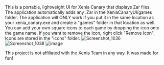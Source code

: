 This is a portable, lightweight UI for Xenia Canary that displays Zar files. The application automatically adds any .Zar in the XeniaCanaryUI/games folder.
The application will ONLY work if you put it in the same location as your xenia_canary.exe and create a "games" folder in that location as well. 
You can add your own square icons to each game by dropping the icon onto the game name. If you want to remove the icon, right click "Remove Icon". Icons are stored in the "icons" folder.
![Screenshot_1036](https://github.com/user-attachments/assets/65a293bb-dac8-48ac-a2fd-2562aca617ff)
![Screenshot_1038](https://github.com/user-attachments/assets/56c6aecf-7c6f-4c8d-a7e8-04bb13eb1443)
![image](https://github.com/user-attachments/assets/f1e2c739-5751-4f25-abe9-345dba6bc237)

This project is not affiliated with the Xenia Team in any way. It was made for fun!
